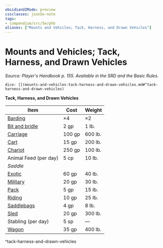 ```yaml
---
obsidianUIMode: preview
cssclasses: json5e-note
tags:
- compendium/src/5e/phb
aliases: ["Mounts and Vehicles; Tack, Harness, and Drawn Vehicles"]
---
```

# Mounts and Vehicles; Tack, Harness, and Drawn Vehicles
*Source: Player's Handbook p. 155. Available in the SRD and the Basic Rules.* 

`dice: [](mounts-and-vehicles-tack-harness-and-drawn-vehicles.md#^tack-harness-and-drawn-vehicles)`

**Tack, Harness, and Drawn Vehicles**

| Item | Cost | Weight |
|------|------|--------|
| [Barding](4-Resources/Compendium/items/barding.md) | ×4 | ×2 |
| [Bit and bridle](4-Resources/Compendium/items/bit-and-bridle.md) | 2 gp | 1 lb. |
| [Carriage](4-Resources/Compendium/items/carriage.md) | 100 gp | 600 lb. |
| [Cart](4-Resources/Compendium/items/cart.md) | 15 gp | 200 lb. |
| [Chariot](4-Resources/Compendium/items/chariot.md) | 250 gp | 100 lb. |
| Animal Feed (per day) | 5 cp | 10 lb. |
| *Saddle* |  |  |
| [Exotic](4-Resources/Compendium/items/exotic-saddle.md) | 60 gp | 40 lb. |
| [Military](4-Resources/Compendium/items/military-saddle.md) | 20 gp | 30 lb. |
| [Pack](4-Resources/Compendium/items/pack-saddle.md) | 5 gp | 15 lb. |
| [Riding](4-Resources/Compendium/items/riding-saddle.md) | 10 gp | 25 lb. |
| [Saddlebags](4-Resources/Compendium/items/saddlebags.md) | 4 gp | 8 lb. |
| [Sled](4-Resources/Compendium/items/sled.md) | 20 gp | 300 lb. |
| Stabling (per day) | 5 sp | — |
| [Wagon](4-Resources/Compendium/items/wagon.md) | 35 gp | 400 lb. |
^tack-harness-and-drawn-vehicles